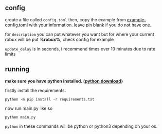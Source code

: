 ## config
create a file called `config.toml` then, copy the example from [example-config.toml](/example-config.toml) with your information. leave pin blank if you do not have one.

for `description` you can put whatever you want but for where your current robux will be put **%robux%**, check config for example

`update_delay` is in seconds, i recommend times over 10 minutes due to rate limits

## running
**make sure you have python installed. ([python download](https://python.org/download))**

firstly install the requirements.
```
python -m pip install -r requirements.txt
```
now run main.py like so
```
python main.py
```

`python` in these commands will be python or python3 depending on your os.
